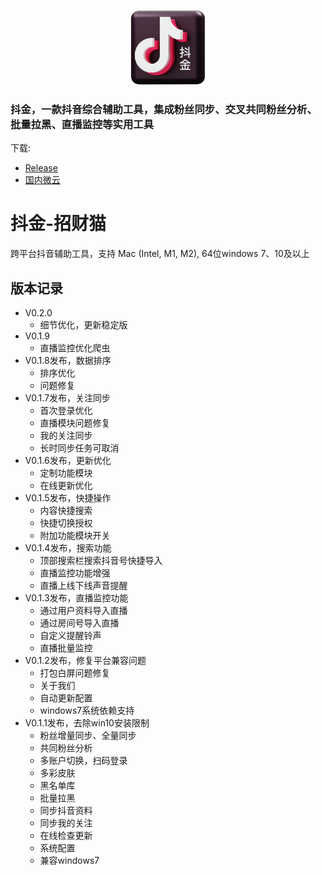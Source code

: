<p align="center" style="text-align: center">
<img src="assets/logo.png" width="120" height="120" />
</p>

### 抖金，一款抖音综合辅助工具，集成粉丝同步、交叉共同粉丝分析、批量拉黑、直播监控等实用工具

下载:

- [Release](https://github.com/falcolee/doujin/releases)
- [国内微云](https://share.weiyun.com/fkOKEygI)

# 抖金-招财猫
跨平台抖音辅助工具，支持 Mac (Intel, M1, M2), 64位windows 7、10及以上

## 版本记录
* V0.2.0
    - 细节优化，更新稳定版
* V0.1.9
    - 直播监控优化爬虫
* V0.1.8发布，数据排序
    - 排序优化
    - 问题修复
* V0.1.7发布，关注同步
    - 首次登录优化
    - 直播模块问题修复
    - 我的关注同步
    - 长时同步任务可取消
* V0.1.6发布，更新优化
    - 定制功能模块
    - 在线更新优化
* V0.1.5发布，快捷操作
    - 内容快捷搜索
    - 快捷切换授权
    - 附加功能模块开关
* V0.1.4发布，搜索功能
    - 顶部搜索栏搜索抖音号快捷导入
    - 直播监控功能增强
    - 直播上线下线声音提醒
* V0.1.3发布，直播监控功能
    - 通过用户资料导入直播
    - 通过房间号导入直播
    - 自定义提醒铃声
    - 直播批量监控
* V0.1.2发布，修复平台兼容问题
    - 打包白屏问题修复
    - 关于我们
    - 自动更新配置
    - windows7系统依赖支持
* V0.1.1发布，去除win10安装限制
    - 粉丝增量同步、全量同步
    - 共同粉丝分析
    - 多账户切换，扫码登录
    - 多彩皮肤
    - 黑名单库
    - 批量拉黑
    - 同步抖音资料
    - 同步我的关注
    - 在线检查更新
    - 系统配置
    - 兼容windows7
